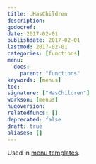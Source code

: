 ```yaml
---
title: .HasChildren
description:
godocref:
date: 2017-02-01
publishdate: 2017-02-01
lastmod: 2017-02-01
categories: [functions]
menu:
  docs:
    parent: "functions"
keywords: [menus]
toc:
signature: ["HasChildren"]
workson: [menus]
hugoversion:
relatedfuncs: []
deprecated: false
draft: true
aliases: []
---
```


Used in [menu templates](/templates/menu-templates/).

